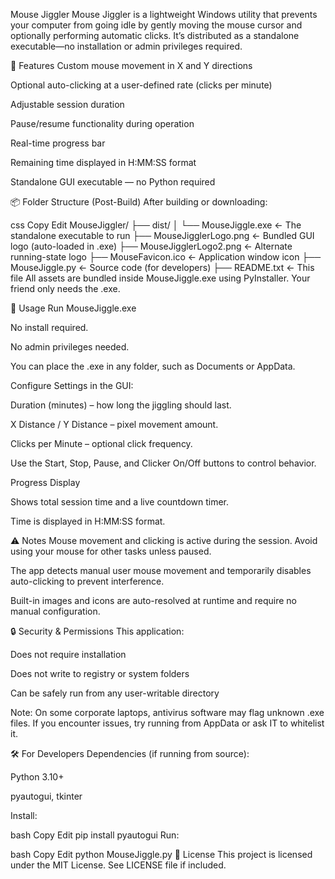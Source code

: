 Mouse Jiggler
Mouse Jiggler is a lightweight Windows utility that prevents your computer from going idle by gently moving the mouse cursor and optionally performing automatic clicks. It’s distributed as a standalone executable—no installation or admin privileges required.

🔧 Features
Custom mouse movement in X and Y directions

Optional auto-clicking at a user-defined rate (clicks per minute)

Adjustable session duration

Pause/resume functionality during operation

Real-time progress bar

Remaining time displayed in H:MM:SS format

Standalone GUI executable — no Python required

📦 Folder Structure (Post-Build)
After building or downloading:

css
Copy
Edit
MouseJiggler/
├── dist/
│   └── MouseJiggle.exe         ← The standalone executable to run
├── MouseJigglerLogo.png        ← Bundled GUI logo (auto-loaded in .exe)
├── MouseJigglerLogo2.png       ← Alternate running-state logo
├── MouseFavicon.ico            ← Application window icon
├── MouseJiggle.py              ← Source code (for developers)
├── README.txt                  ← This file
All assets are bundled inside MouseJiggle.exe using PyInstaller. Your friend only needs the .exe.

🚀 Usage
Run MouseJiggle.exe

No install required.

No admin privileges needed.

You can place the .exe in any folder, such as Documents or AppData.

Configure Settings in the GUI:

Duration (minutes) – how long the jiggling should last.

X Distance / Y Distance – pixel movement amount.

Clicks per Minute – optional click frequency.

Use the Start, Stop, Pause, and Clicker On/Off buttons to control behavior.

Progress Display

Shows total session time and a live countdown timer.

Time is displayed in H:MM:SS format.

⚠ Notes
Mouse movement and clicking is active during the session. Avoid using your mouse for other tasks unless paused.

The app detects manual user mouse movement and temporarily disables auto-clicking to prevent interference.

Built-in images and icons are auto-resolved at runtime and require no manual configuration.

🔒 Security & Permissions
This application:

Does not require installation

Does not write to registry or system folders

Can be safely run from any user-writable directory

Note: On some corporate laptops, antivirus software may flag unknown .exe files. If you encounter issues, try running from AppData or ask IT to whitelist it.

🛠 For Developers
Dependencies (if running from source):

Python 3.10+

pyautogui, tkinter

Install:

bash
Copy
Edit
pip install pyautogui
Run:

bash
Copy
Edit
python MouseJiggle.py
📄 License
This project is licensed under the MIT License. See LICENSE file if included.
